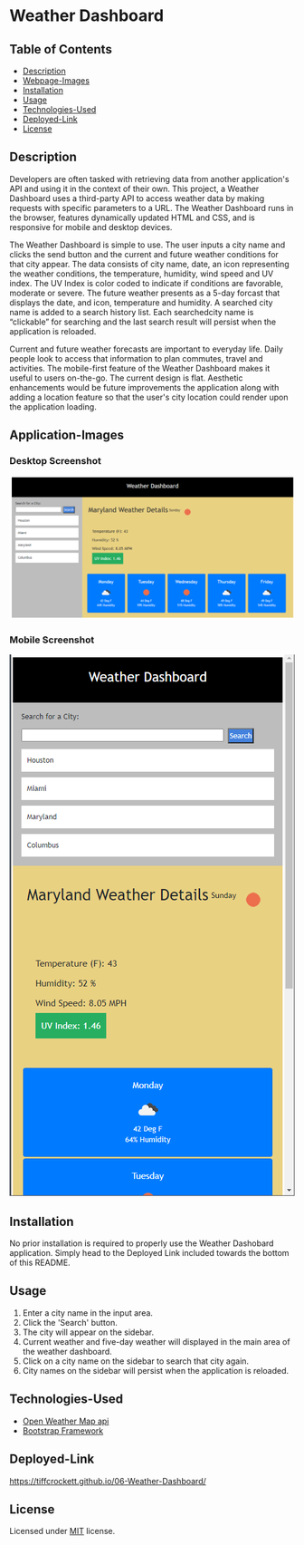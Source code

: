# Weather Dashboard

## Table of Contents
* [Description](#description)
* [Webpage-Images](#webpage-images)
* [Installation](#installation)
* [Usage](#usage)
* [Technologies-Used](#technologies-used)
* [Deployed-Link](#deployed-link)
* [License](#license)

## Description

Developers are often tasked with retrieving data from another application's API and using it in the context of their own. This project, a Weather Dashboard uses a third-party API to access weather data by making requests with specific parameters to a URL.  The Weather Dashboard runs in the browser, features dynamically updated HTML and CSS, and is responsive for mobile and desktop devices.

The Weather Dashboard is simple to use.  The user inputs a city name and clicks the send button and  the current and future weather conditions for that city appear.  The data consists of city name, date, an icon representing the weather conditions, the temperature, humidity, wind speed and UV index.  The UV Index is color coded to indicate if conditions are favorable, moderate or severe. The future weather presents as a 5-day forcast that displays the date, and icon, temperature and humidity.  A searched city name is added to a search history list.  Each  searchedcity name is “clickable” for searching  and the last search result will persist when the application is reloaded. 

Current and future weather forecasts are important to everyday life.  Daily people look to access that information to plan commutes, travel and activities.  The mobile-first feature of the Weather Dashboard makes it useful to users on-the-go.  The current design is flat.  Aesthetic enhancements would be future improvements the application along with adding a location feature so that the user's city location could render upon the application loading.


## Application-Images

### Desktop Screenshot
![Screenshot of desktop webpage](https://github.com/tiffcrockett/06-Weather-Dashboard/blob/main/assets/images/Dashboard-desktop.png?)

### Mobile Screenshot
![Screenshot of mobile webpage](https://github.com/tiffcrockett/06-Weather-Dashboard/blob/main/assets/images/Dashboard-mobile.png?)

## Installation

No prior installation is required to properly use the Weather Dashobard application. Simply head to the Deployed Link included towards the bottom of this README.

## Usage

1. Enter a city name in the input area.
2. Click the 'Search' button.
3. The city will appear on the sidebar. 
4. Current weather and five-day weather will displayed in the main area of the weather dashboard.
5. Click on a city name on the sidebar to search that city again.
6. City names on the sidebar will persist when the application is reloaded.

## Technologies-Used

* [Open Weather Map api](https://openweathermap.org/api)
* [Bootstrap Framework](https://www.w3schools.com/w3css/default.asp)

## Deployed-Link

https://tiffcrockett.github.io/06-Weather-Dashboard/

## License

Licensed under [MIT](https://choosealicense.com/licenses/mit/) license.
